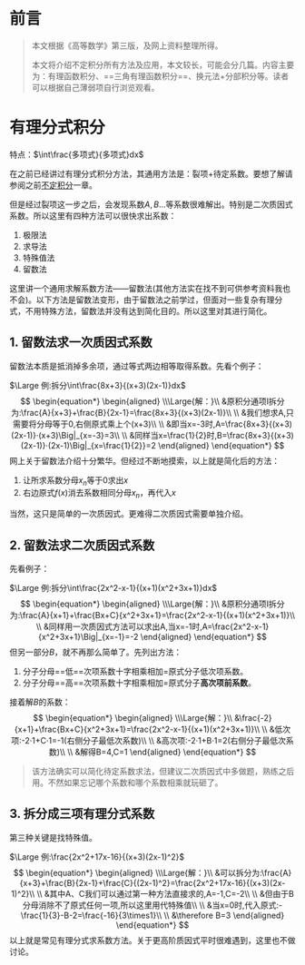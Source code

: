 # 前言

> 本文根据《高等数学》第三版，及网上资料整理所得。
>
> 本文将介绍不定积分所有方法及应用，本文较长，可能会分几篇。内容主要为：有理函数积分、==三角有理函数积分==、换元法$+$分部积分等。读者可以根据自己薄弱项自行浏览观看。

# 有理分式积分

特点：$\int\frac{多项式}{多项式}dx$

在之前已经讲过有理分式积分方法，其通用方法是：裂项$+$待定系数。要想了解请参阅之前[不定积分](https://sybblogs.fun/wp-content/uploads/2023/03/%E7%AC%AC%E4%BA%94%E7%AB%A0%E2%80%94%E4%B8%8D%E5%AE%9A%E7%A7%AF%E5%88%86.html)一章。

但是经过裂项这一步之后，会发现系数$A,B...$等系数很难解出。特别是二次质因式系数。所以这里有四种方法可以很快求出系数：

1. 极限法
2. 求导法
3. 特殊值法
4. 留数法

这里讲一个通用求解系数方法$——$留数法(其他方法实在找不到可供参考资料我也不会)。以下方法是留数法变形，由于留数法之前学过，但面对一些复杂有理分式，不用特殊方法，留数法并没有达到简化目的。所以这里对其进行简化。

## 1. 留数法求一次质因式系数

留数法本质是抵消掉多余项，通过等式两边相等取得系数。先看个例子：

$\Large 例:拆分\int\frac{8x+3}{(x+3)(2x-1)}dx$
$$
\begin{equation*}
	\begin{aligned}
\\\Large{解：}\\
&原积分通项I拆分为:\frac{A}{x+3}+\frac{B}{2x-1}=\frac{8x+3}{(x+3)(2x-1)}\\
\\
&我们想求A,只需要将分母等于0,右侧原式乘上个(x+3)\\
\\
&即当x=-3时,A=\frac{8x+3}{(x+3)(2x-1)}·(x+3)\Big|_{x=-3}=3\\
\\
&同样当x=\frac{1}{2}时,B=\frac{8x+3}{(x+3)(2x-1)}·(2x-1)\Big|_{x=\frac{1}{2}}=2
	\end{aligned}
\end{equation*}
$$
网上关于留数法介绍十分繁华。但经过不断地摸索，以上就是简化后的方法：

1. 让所求系数分母${x_n}$等于$0$求出$x$
2. 右边原式$f(x)$消去系数相同分母${x_n}$，再代入$x$

当然，这只是简单的一次质因式。更难得二次质因式需要单独介绍。

## 2. 留数法求二次质因式系数

先看例子：

$\Large 例:拆分\int\frac{2x^2-x-1}{(x+1)(x^2+3x+1)}dx$
$$
\begin{equation*}
	\begin{aligned}
\\\Large{解：}\\
&原积分通项I拆分为:\frac{A}{x+1}+\frac{Bx+C}{x^2+3x+1}=\frac{2x^2-x-1}{(x+1)(x^2+3x+1)}\\
\\
&同样用一次质因式方法可以求出A,当x=-1时,A=\frac{2x^2-x-1}{x^2+3x+1}\Big|_{x=-1}=-2
	\end{aligned}
\end{equation*}
$$
但另一部分$B$，就不再那么简单了。先列出方法：

1. 分子分母==低==次项系数十字相乘相加$=$原式分子低次项系数。
2. 分子分母==高==次项系数十字相乘相加$=$原式分子**高次项前系数**。

接着解$B$的系数：
$$
\begin{equation*}
	\begin{aligned}
\\\Large{解：}\\
&\frac{-2}{x+1}+\frac{Bx+C}{x^2+3x+1}=\frac{2x^2-x-1}{(x+1)(x^2+3x+1)}\\
\\
&低次项:-2·1+C·1=-1(右侧分子最低次系数)\\
\\
&高次项:-2·1+B·1=2(右侧分子最低次系数)\\
\\
&解得B=4,C=1
	\end{aligned}
\end{equation*}
$$

> 该方法确实可以简化待定系数求法，但建议二次质因式中多做题，熟练之后用。不然如果忘记哪个系数和哪个系数相乘就玩砸了。

## 3. 拆分成三项有理分式系数

第三种关键是找特殊值。

$\Large 例:\frac{2x^2+17x-16}{(x+3)(2x-1)^2}$
$$
\begin{equation*}
	\begin{aligned}
\\\Large{解：}\\
&可以拆分为:\frac{A}{x+3}+\frac{B}{2x-1}+\frac{C}{(2x-1)^2}=\frac{2x^2+17x-16}{(x+3)(2x-1)^2}\\
\\
&其中A、C我们可以通过第一种方法直接求的,A=-1,C=-2\\
\\
&但由于B分母消除不了原式任何一项,所以这里用代特殊值\\
\\
&当x=0时,代入原式:-\frac{1}{3}-B-2=\frac{-16}{3\times1}\\
\\
&\therefore B=3
	\end{aligned}
\end{equation*}
$$
以上就是常见有理分式求系数方法。关于更高阶质因式平时很难遇到，这里也不做讨论。